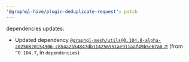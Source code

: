 ```yaml
---
'@graphql-hive/plugin-deduplicate-request': patch
---
```


dependencies updates: 

- Updated dependency [`@graphql-mesh/utils@0.104.8-alpha-20250820154906-c854a2b54847db114256951ae911aaf49b5e67a0` ↗︎](https://www.npmjs.com/package/@graphql-mesh/utils/v/0.104.8) (from `^0.104.7`, in `dependencies`)
